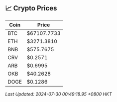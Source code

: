 ## 📈 Crypto Prices

| Coin | Price |
| ---- | ----- |
| BTC | $67107.7733 |
| ETH | $3271.3810 |
| BNB | $575.7675 |
| CRV | $0.2571 |
| ARB | $0.6995 |
| OKB | $40.2628 |
| DOGE | $0.1286 |

_Last Updated: 2024-07-30 00:49:18.95 +0800 HKT_